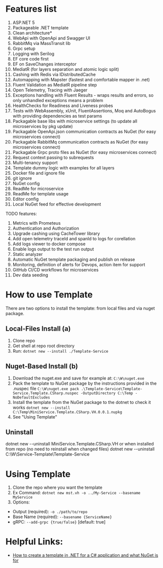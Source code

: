 # Features list
1. ASP.NET 5
2. Packageable .NET template
3. Clean architecture*
4. WebApi with OpenApi and Swagger UI
5. RabbitMq via MassTransit lib
6. Grpc setup
7. Logging with Serilog
8. EF core code first
9. EF on SaveChanges interceptor
10. MediatR (for layers separation and atomic logic split)
11. Cashing with Redis via IDistributedCache
12. Automapping with Mapster (fastest and comfortable mapper in .net)
13. Fluent Validation as MediatR pipeline step
14. Open Telemetry, Tracing with Jaeger
15. Exceptions handling with Fluent Results - wraps results and errors, so only unhandled exceptions means a problem
16. HealthChecks for Readiness and Liveness probes
17. Tests with WebAssembly, xUnit, FluentAssertions, Moq and AutoBogus with providing dependencies as test params
18. Packagable base libs with microservice settings (to update all microservices by pkg update)
19. Packagable OpenApi.json communication contracts as NuGet (for easy microservices connect)
20. Packagable RabbitMq communication contracts as NuGet (for easy microservices connect)
21. Packagable Grpc proto files as NuGet (for easy microservices connect)
22. Request context passing to subrequests
23. Multi-tenancy support
24. Template dummy logic with examples for all layers
25. Docker file and ignore file
26. git ignore
27. NuGet config
28. ReadMe for microservice
29. ReadMe for template usage 
30. Editor config
31. Local NuGet feed for effective development

TODO features:
1. Metrics with Prometeus
2. Authentication and Authorization
3. Upgrade cashing using CacheTower library
4. Add open telemetry traceId and spanId to logs for corellation
5. Add logs viewer to docker compose
6. Enable logs output to the test run output
7. Static analyzer
8. Automatic NuGet template packaging and publish on release
9. Monitoring, definition of alerts for Devops, action item for support
10. GitHub CI/CD workflows for microservices
11. Dev data seeding

# How to use Template
There are two options to install the template: from local files and via nuget package.

## Local-Files Install (a)
1. Clone repo
2. Get shell at repo root directory
3. Run: `dotnet new --install ./Template-Service`

## Nuget-Based Install (b)
1. Download the nuget.exe and save for example at: `C:\W\nuget.exe`
2. Pack the template to NuGet package by the instructions provided in the .nuspec file
`C:\W\nuget.exe pack .\Template-Service\Template-Service.Template.CSharp.nuspec -OutputDirectory C:\Temp -NoDefaultExcludes`
3. Install the template from the NuGet package to the dotnet to check it works
`dotnet new --install C:\Temp\MiniService.Template.CSharp.VH.0.0.1.nupkg`
4. See "Using Template"

## Uninstall
dotnet new --uninstall MiniService.Template.CSharp.VH
or when installed from repo (no need to reinstall when changed files)
dotnet new --uninstall C:\W\Service-Template\Template-Service

# Using Template
1. Clone the repo where you want the template
2. Ex Command: `dotnet new mst.vh -o ../My-Service --basename MyService`
3. Options:
- Output (required): `-o ./path/to/repo`
- Base Name (required): `--basename {ServiceName}`
- gRPC: `--add-grpc {true/false}` [default: true]


# Helpful Links:
- [How to create a template in .NET for a C# application and what NuGet is for](https://itnext.io/how-to-create-a-template-in-net-for-a-c-application-and-what-nuget-is-for-e5d4fc03c487)
